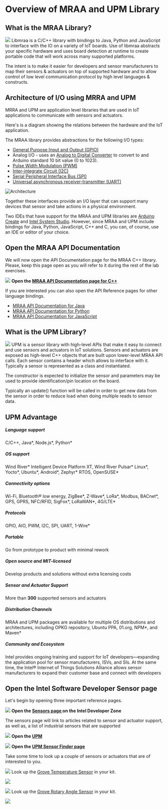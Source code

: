 # Overview of MRAA and UPM Library

## What is the MRAA Library?
![](./images/mraa.png)
Libmraa is a C/C++ library with bindings to Java, Python and JavaScript to interface with the IO on a variety of IoT boards. Use of libmraa abstracts your specific hardware and uses board detection at runtime to create portable code that will work across many supported platforms.

The intent is to make it easier for developers and sensor manufacturers to map their sensors & actuators on top of supported hardware and to allow control of low level communication protocol by high level languages & constructs.

## Architecture of I/O using MRRA and UPM
MRRA and UPM are application level libraries that are used in IoT applications to communicate with sensors and actuators.

Here's is a diagram showing the relations between the hardware and the IoT application.

The MRAA library provides abstractions for the following I/O types:
 * [General Purpose Input and Output (GPIO)](https://en.wikipedia.org/wiki/General-purpose_input/output)
 * Analog I/O - uses an [Analog to Digital Converter](https://en.wikipedia.org/wiki/Analog-to-digital_converter) to convert to and Arduino standard 10 bit value (0 to 1023).
 * [Pulse Width Modulation (PWM)](https://en.wikipedia.org/wiki/Pulse-width_modulation)
 * [Inter-integrate Circuit (I2C)](https://en.wikipedia.org/wiki/I%C2%B2C)
 * [Serial Peripheral Interface Bus (SPI)](https://en.wikipedia.org/wiki/Serial_Peripheral_Interface_Bus)
 * [Universal asynchronous receiver-transmitter (UART)](https://en.wikipedia.org/wiki/Universal_asynchronous_receiver-transmitter)

![Architecture](./images/arch.png)

Together these interfaces provide an I/O layer that can support many devices that sensor and take actions in a physical environment.

Two IDEs that have support for the MRAA and UPM libraries are [Arduino Create](https://create.rduino.cc) and [Intel System Studio](). However, since MRAA and UPM include bindings for Java, Python, JavaScript, C++ and C, you can, of course, use an IDE or editor of your choice.

## Open the MRAA API Documentation
We will now open the API Documentation page for the MRAA C++ library. Please, keep this page open as you will refer to it during the rest of the lab exercises.

![](./images/action.png) **Open the [MRAA API Documentation page for C++](https://iotdk.intel.com/docs/master/mraa/)**

If you are interested you can also open the API Reference pages for other language bindings.
* [MRAA API Documentation for Java](https://iotdk.intel.com/docs/master/mraa/java/)
* [MRAA API Documentation for Python](https://iotdk.intel.com/docs/master/mraa/python/)
* [MRAA API Documentation for JavaScript](https://iotdk.intel.com/docs/master/mraa/node/)

## What is the UPM Library?
![](./images/logo.png)
UPM is a sensor library with high-level APIs that make it easy to connect and use sensors and actuators in IoT solutions. Sensors and actuators are exposed as high-level C++ objects that are built upon lower-level MRAA API calls. Each sensor contains a header which allows to interface with it. Typically a sensor is represented as a class and instantiated.

The constructor is expected to initialize the sensor and parameters may be used to provide identification/pin location on the board.

Typically an update() function will be called in order to get new data from the sensor in order to reduce load when doing multiple reads to sensor data.

## UPM Advantage
##### Language support
 C/C++, Java*, Node.js*, Python*
##### OS support
Wind River* Intelligent Device Platform XT, Wind River Pulsar* Linux*, Yocto*, Ubuntu*, Android*, Zephyr* RTOS, OpenSUSE*
##### Connectivity options
Wi-Fi, Bluetooth® low energy, ZigBee*, Z-Wave*, LoRa*, Modbus, BACnet*, GPS, GPRS, NFC/RFID, SigFox*, LoRaWAN*, 4G/LTE*
##### Protocols
GPIO, AIO, PWM, I2C, SPI, UART, 1-Wire*

##### Portable
Go from prototype to product with minimal rework

##### Open source and MIT-licensed
Develop products and solutions without extra licensing costs

##### Sensor and Actuator Support
More than **300** supported sensors and actuators

##### Distribution Channels
MRAA and UPM packages are available for multiple OS distributions and architectures, including OPKG repository, Ubuntu PPA, 01.org, NPM*, and Maven*

##### Community and Ecosystem
Intel provides ongoing training and support for IoT developers—expanding the application pool for sensor manufacturers, ISVs, and SIs. At the same time, the Intel® Internet of Things Solutions Alliance allows sensor manufacturers to expand their customer base and connect with developers

## Open the Intel Software Developer Sensor page

Let's begin by opening three important reference pages.

![](./images/action.png) **Open the [Sensors page ](https://iotdk.intel.com/docs/master/mraa/) on the Intel Developer Zone**

The sensors page will link to articles related to sensor and actuator support, as well as, a list of industrial sensors that are supported

![](./images/action.png) **Open the [UPM](https://upm.mraa.io/)**

![](./images/action.png) **Open the [UPM Sensor Finder page](https://upm.mraa.io/findSensor.html)**

Take some time to look up a couple of sensors or actuators that are of interested to you.

![](./images/action.png) Look up the [Grove Temperature Sensor](https://upm.mraa.io/sensorDetail.html?name=Temperature) in your kit.

![](./images/temp.png)

![](./images/action.png) Look up the [Grove Rotary Angle Sensor](https://upm.mraa.io/sensorDetail.html?name=rotary) in your kit.

![](./images/rotary.png)
